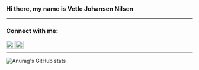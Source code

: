 ### Hi there, my name is Vetle Johansen Nilsen

---

### Connect with me:

[<img align="left" alt="codeSTACKr | LinkedIn" width="22px" src="https://cdn.jsdelivr.net/npm/simple-icons@v3/icons/linkedin.svg" />][linkedin]
[<img align="left" alt="codeSTACKr | Instagram" width="22px" src="https://cdn.jsdelivr.net/npm/simple-icons@v3/icons/instagram.svg" />][instagram]

<br />

---

![Anurag's GitHub stats](https://github-readme-stats.vercel.app/api?username=vetlenilsenn&show_icons=true&theme=tokyonight)

[linkedin]: https://www.linkedin.com/in/vetle-nilsen-7979711a7/
[instagram]: https://instagram.com/vetlenilsenn

